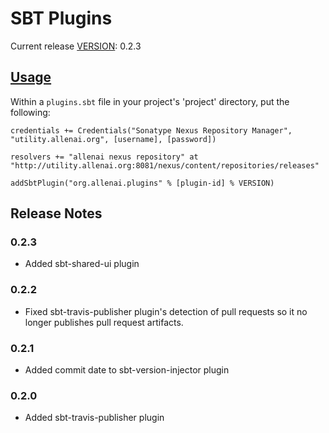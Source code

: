 SBT Plugins
===========

Current release [VERSION](#version): 0.2.3

[Usage](#usage)
-----

Within a `plugins.sbt` file in your project's 'project' directory, put the following:

    credentials += Credentials("Sonatype Nexus Repository Manager", "utility.allenai.org", [username], [password])

    resolvers += "allenai nexus repository" at "http://utility.allenai.org:8081/nexus/content/repositories/releases"

    addSbtPlugin("org.allenai.plugins" % [plugin-id] % VERSION)

Release Notes
-------------

### 0.2.3 ###

- Added sbt-shared-ui plugin

### 0.2.2 ###

- Fixed sbt-travis-publisher plugin's detection of pull requests so it no longer publishes pull request artifacts.

### 0.2.1 ###

- Added commit date to sbt-version-injector plugin

### 0.2.0 ###

- Added sbt-travis-publisher plugin
